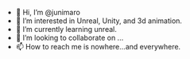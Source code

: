 - 👋 Hi, I’m @junimaro
- 👀 I’m interested in Unreal, Unity, and 3d animation.
- 🌱 I’m currently learning unreal.
- 💞️ I’m looking to collaborate on ...
- 📫 How to reach me is nowhere...and everywhere.

<!---
junimaro/junimaro is a ✨ special ✨ repository because its `README.md` (this file) appears on your GitHub profile.
You can click the Preview link to take a look at your changes.
--->

